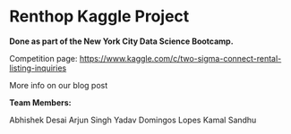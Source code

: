# Renthop Kaggle Project

**Done as part of the New York City Data Science Bootcamp.**

Competition page: https://www.kaggle.com/c/two-sigma-connect-rental-listing-inquiries

More info on our blog post

**Team Members:**

Abhishek Desai
Arjun Singh Yadav
Domingos Lopes
Kamal Sandhu
